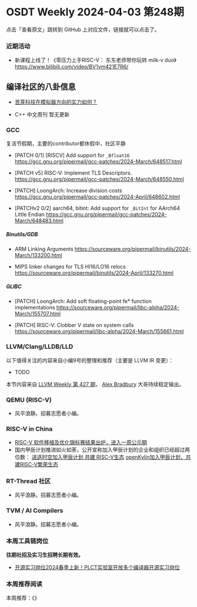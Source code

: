 # OSDT Weekly 2024-04-03 第248期

点击「查看原文」跳转到 GitHub 上对应文件，链接就可以点击了。

### 近期活动

- 新课程上线了！《零压力上手RISC-V： 东东老师带你玩转 milk-v duo》
  https://www.bilibili.com/video/BV1vm421E7R6/

## 编译社区的八卦信息

- [苦芽科技在模拟器方向的实力如何？](https://mp.weixin.qq.com/s/wCiOyEBCwTFl9iXXDetTNg)

- C++ 中文周刊 暂无更新

### GCC

  复活节假期，主要的contributor都休假中，社区平静
  - [PATCH 0/1] [RISCV] Add support for `_Bfloat16`
    https://gcc.gnu.org/pipermail/gcc-patches/2024-March/648517.html

  - [PATCH v5] RISC-V: Implement TLS Descriptors.
    https://gcc.gnu.org/pipermail/gcc-patches/2024-March/648550.html

  - [PATCH] LoongArch: Increase division costs
    https://gcc.gnu.org/pipermail/gcc-patches/2024-April/648602.html

  - [PATCHv2 0/2] aarch64, bitint: Add support for `_BitInt` for AArch64 Little Endian
    https://gcc.gnu.org/pipermail/gcc-patches/2024-March/648483.html

##### Binutils/GDB

  - ARM Linking Arguments
    https://sourceware.org/pipermail/binutils/2024-March/133200.html

  - MIPS linker changes for TLS HI16/LO16 relocs
    https://sourceware.org/pipermail/binutils/2024-April/133270.html

##### GLIBC

  - [PATCH] LoongArch: Add soft floating-point fe* function implementations
    https://sourceware.org/pipermail/libc-alpha/2024-March/155707.html

  - [PATCH] RISC-V: Clobber V state on system calls
    https://sourceware.org/pipermail/libc-alpha/2024-March/155661.html


### LLVM/Clang/LLDB/LLD


以下值得关注的内容来自小编9号的整理和推荐（主要是 LLVM IR 变更）：

- TODO

本节内容来自 [LLVM Weekly 第 427 期](http://llvmweekly.org/issue/427)，
[Alex Bradbury](https://www.linkedin.com/in/alex-bradbury/) 大哥持续稳定输出。

### QEMU (RISC-V)

- 风平浪静。招募志愿者小编。

### RISC-V in China

- [RISC-V 软件移植及优化锦标赛结果出炉，进入一周公示期](https://mp.weixin.qq.com/s/XIqRyOvCXIE9_aPEUlrgQA)
- 国内甲辰计划推进如火如荼，公开宣称加入甲辰计划的企业和组织已经超过两位数：
  [进迭时空加入甲辰计划 共建 RISC-V生态](https://mp.weixin.qq.com/s/ZP21kYIxua6qaajDV8cBQg)
  [openKylin加入甲辰计划，共建RISC-V繁荣生态](https://mp.weixin.qq.com/s/lwp1sgkxsewayQi-6aL9Cw)

### RT-Thread 社区

- 风平浪静。招募志愿者小编。

### TVM / AI Compilers

- 风平浪静。招募志愿者小编。

### 本周工具链岗位

**往期社招及实习生招聘长期有效。**

- [开源实习岗位2024春季上新！PLCT实验室开放多个编译器开源实习岗位](https://mp.weixin.qq.com/s/D-l7hE2S-21NCAZsVqPzMA)

### 本周推荐阅读

本周推荐：《》
